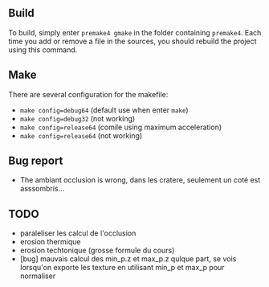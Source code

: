## Build

To build, simply enter `premake4 gmake` in the folder containing `premake4`.
Each time you add or remove a file in the sources, you should rebuild the project using this command.

## Make

There are several configuration for the makefile:
 * `make config=debug64` (default use when enter `make`)
 * `make config=debug32` (not working)
 * `make config=release64` (comile using maximum acceleration)
 * `make config=release64` (not working)

## Bug report
 * The ambiant occlusion is wrong, dans les cratere, seulement un coté est asssombris...

## TODO
 * paraleliser les calcul de l'occlusion
 * erosion thermique
 * erosion techtonique (grosse formule du cours)
 * [bug] mauvais calcul des min_p.z et max_p.z qulque part, se vois lorsqu'on exporte les texture en utilisant min_p et max_p pour normaliser